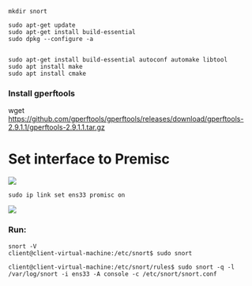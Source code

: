 
````shell
mkdir snort
`````

````shell
sudo apt-get update
sudo apt-get install build-essential
sudo dpkg --configure -a


sudo apt-get install build-essential autoconf automake libtool
sudo apt install make
sudo apt install cmake
`````

### **Install gperftools**

wget https://github.com/gperftools/gperftools/releases/download/gperftools-2.9.1.1/gperftools-2.9.1.1.tar.gz


# Set interface to Premisc

![](Pasted%20image%2020240616140852.png)
````shell
sudo ip link set ens33 promisc on
`````

![](Pasted%20image%2020240616140831.png)


### Run: 

````shell
snort -V
client@client-virtual-machine:/etc/snort$ sudo snort
`````

````shell
client@client-virtual-machine:/etc/snort/rules$ sudo snort -q -l /var/log/snort -i ens33 -A console -c /etc/snort/snort.conf
`````
 